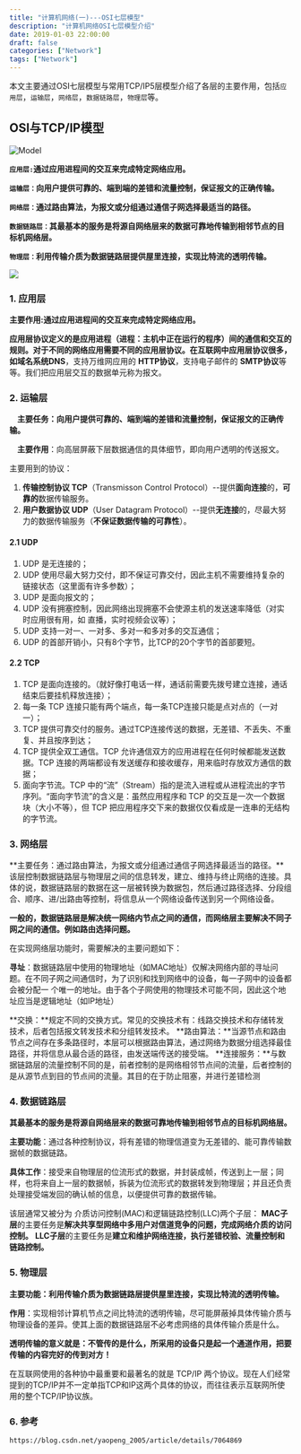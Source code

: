 ```yaml
---
title: "计算机网络(一)---OSI七层模型"
description: "计算机网络OSI七层模型介绍"
date: 2019-01-03 22:00:00
draft: false
categories: ["Network"]
tags: ["Network"]
---
```


本文主要通过OSI七层模型与常用TCP/IP5层模型介绍了各层的主要作用，包括`应用层`，`运输层`，`网络层`，`数据链路层`，`物理层`等。

<!--more-->

## OSI与TCP/IP模型

![Model](https://github.com/barrypt/blog/raw/master/images/network/osi-tcp-ip-model.png)

**`应用层:`通过应用进程间的交互来完成特定网络应用。**

**`运输层：`向用户提供可靠的、端到端的差错和流量控制，保证报文的正确传输。**

**`网络层：`通过路由算法，为报文或分组通过通信子网选择最适当的路径。**

**`数据链路层：`其最基本的服务是将源自网络层来的数据可靠地传输到相邻节点的目标机网络层。** 

**`物理层：`利用传输介质为数据链路层提供屋里连接，实现比特流的透明传输。**

![](https://github.com/barrypt/blog/raw/master/images/network/tcp-ip-model.gif)

### 1. 应用层

**主要作用:通过应用进程间的交互来完成特定网络应用。**

**应用层协议定义的是应用进程（进程：主机中正在运行的程序）间的通信和交互的规则。对于不同的网络应用需要不同的应用层协议。在互联网中应用层协议很多，如域名系统DNS**，支持万维网应用的 **HTTP协议**，支持电子邮件的 **SMTP协议**等等。我们把应用层交互的数据单元称为报文。

### 2. 运输层

　**主要任务：向用户提供可靠的、端到端的差错和流量控制，保证报文的正确传输。**

　**主要作用**：向高层屏蔽下层数据通信的具体细节，即向用户透明的传送报文。

主要用到的协议：

1. **传输控制协议 TCP**（Transmisson Control Protocol）--提供**面向连接**的，**可靠的**数据传输服务。
2. **用户数据协议 UDP**（User Datagram Protocol）--提供**无连接**的，尽最大努力的数据传输服务（**不保证数据传输的可靠性**）。

#### 2.1 UDP

1. UDP 是无连接的；
2. UDP 使用尽最大努力交付，即不保证可靠交付，因此主机不需要维持复杂的链接状态（这里面有许多参数）；
3. UDP 是面向报文的；
4. UDP 没有拥塞控制，因此网络出现拥塞不会使源主机的发送速率降低（对实时应用很有用，如 直播，实时视频会议等）；
5. UDP 支持一对一、一对多、多对一和多对多的交互通信；
6. UDP 的首部开销小，只有8个字节，比TCP的20个字节的首部要短。

#### 2.2 TCP 

1. TCP 是面向连接的。（就好像打电话一样，通话前需要先拨号建立连接，通话结束后要挂机释放连接）；
2. 每一条 TCP 连接只能有两个端点，每一条TCP连接只能是点对点的（一对一）；
3. TCP 提供可靠交付的服务。通过TCP连接传送的数据，无差错、不丢失、不重复、并且按序到达；
4. TCP 提供全双工通信。TCP 允许通信双方的应用进程在任何时候都能发送数据。TCP 连接的两端都设有发送缓存和接收缓存，用来临时存放双方通信的数据；
5. 面向字节流。TCP 中的“流”（Stream）指的是流入进程或从进程流出的字节序列。“面向字节流”的含义是：虽然应用程序和 TCP 的交互是一次一个数据块（大小不等），但 TCP 把应用程序交下来的数据仅仅看成是一连串的无结构的字节流。

### 3. 网络层

**主要任务：通过路由算法，为报文或分组通过通信子网选择最适当的路径。**该层控制数据链路层与物理层之间的信息转发，建立、维持与终止网络的连接。具体的说，数据链路层的数据在这一层被转换为数据包，然后通过路径选择、分段组合、顺序、进/出路由等控制，将信息从一个网络设备传送到另一个网络设备。

**一般的，数据链路层是解决统一网络内节点之间的通信，而网络层主要解决不同子网之间的通信。例如路由选择问题。**

在实现网络层功能时，需要解决的主要问题如下：

**寻址**：数据链路层中使用的物理地址（如MAC地址）仅解决网络内部的寻址问题。在不同子网之间通信时，为了识别和找到网络中的设备，每一子网中的设备都会被分配一 个唯一的地址。由于各个子网使用的物理技术可能不同，因此这个地址应当是逻辑地址（如IP地址）

**交换：**规定不同的交换方式。常见的交换技术有：线路交换技术和存储转发技术，后者包括报文转发技术和分组转发技术。
**路由算法：**当源节点和路由节点之间存在多条路径时，本层可以根据路由算法，通过网络为数据分组选择最佳路径，并将信息从最合适的路径，由发送端传送的接受端。
**连接服务：**与数据链路层的流量控制不同的是，前者控制的是网络相邻节点间的流量，后者控制的是从源节点到目的节点间的流量。其目的在于防止阻塞，并进行差错检测

### 4. 数据链路层

**其最基本的服务是将源自网络层来的数据可靠地传输到相邻节点的目标机网络层。** 

**主要功能**：通过各种控制协议，将有差错的物理信道变为无差错的、能可靠传输数据帧的数据链路。

**具体工作**：接受来自物理层的位流形式的数据，并封装成帧，传送到上一层；同样，也将来自上一层的数据帧，拆装为位流形式的数据转发到物理层；并且还负责处理接受端发回的确认帧的信息，以便提供可靠的数据传输。

该层通常又被分为 介质访问控制(MAC)和逻辑链路控制(LLC)两个子层：
 **MAC子层**的主要任务是**解决共享型网络中多用户对信道竞争的问题，完成网络介质的访问控制。**
**LLC子层**的主要任务是**建立和维护网络连接，执行差错校验、流量控制和链路控制。**

### 5. 物理层

**主要功能：利用传输介质为数据链路层提供屋里连接，实现比特流的透明传输。**

**作用**：实现相邻计算机节点之间比特流的透明传输，尽可能屏蔽掉具体传输介质与物理设备的差异。使其上面的数据链路层不必考虑网络的具体传输介质是什么。

**透明传输的意义就是：不管传的是什么，所采用的设备只是起一个通道作用，把要传输的内容完好的传到对方！**

在互联网使用的各种协中最重要和最著名的就是 TCP/IP 两个协议。现在人们经常提到的TCP/IP并不一定单指TCP和IP这两个具体的协议，而往往表示互联网所使用的整个TCP/IP协议族。

### 6. 参考

`https://blog.csdn.net/yaopeng_2005/article/details/7064869`
